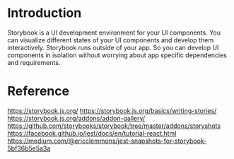 # Introduction
Storybook is a UI development environment for your UI components. You can visualize different states of your UI components and develop them interactively.
Storybook runs outside of your app. So you can develop UI components in isolation without worrying about app specific dependencies and requirements.

# Reference
https://storybook.js.org/
https://storybook.js.org/basics/writing-stories/
https://storybook.js.org/addons/addon-gallery/
https://github.com/storybooks/storybook/tree/master/addons/storyshots
https://facebook.github.io/jest/docs/en/tutorial-react.html
https://medium.com/@ericclemmons/jest-snapshots-for-storybook-5bf36b5e5a3a
